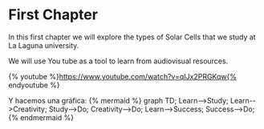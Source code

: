 # First Chapter

In this first chapter we will explore the types of Solar Cells that we study at La Laguna university.

We will use You tube as a tool to learn from audiovisual resources.


{% youtube %}https://www.youtube.com/watch?v=qIJx2PRGKqw{% endyoutube %} 

Y hacemos una gráfica:
{% mermaid %} 
graph TD; 
Learn-->Study; 
Learn-->Creativity; 
Study-->Do; 
Creativity-->Do;
Learn-->Success;
Success-->Do;
{% endmermaid %} 
